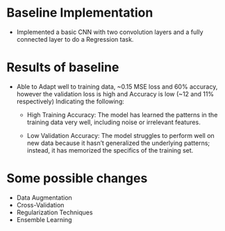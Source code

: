 # Baseline Implementation
- Implemented a basic CNN with two convolution layers and a fully connected layer to do a Regression task.

# Results of baseline
- Able to Adapt well to training data, ~0.15 MSE loss and 60% accuracy, however the validation loss is high and Accuracy is low (~12 and 11% respectively) Indicating the following:
    - High Training Accuracy: The model has learned the patterns in the training data very well, including noise or irrelevant features.

    - Low Validation Accuracy: The model struggles to perform well on new data because it hasn’t generalized the underlying patterns; instead, it has memorized the specifics of the training set.

# Some possible changes
- Data Augmentation
- Cross-Validation
- Regularization Techniques
- Ensemble Learning